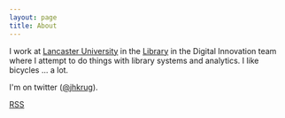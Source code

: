 ```yaml
---
layout: page
title: About
---
```


I work at [Lancaster University](http://www.lancaster.ac.uk)
in the [Library](http://lancaster.ac.uk/library) in the Digital Innovation
team where I attempt to do things with library systems and analytics. I 
like bicycles ... a lot.

I'm on twitter ([@jhkrug](https://twitter.com/jhkrug)).

<a href="/atom.xml">RSS</a>


